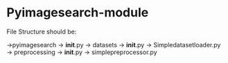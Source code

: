 # Pyimagesearch-module

File Structure should be:

->pyimagesearch
  -> __init__.py
  -> datasets
    -> __init__.py
    -> Simpledatasetloader.py
  -> preprocessing
    -> __init__.py
    -> simplepreprocessor.py
